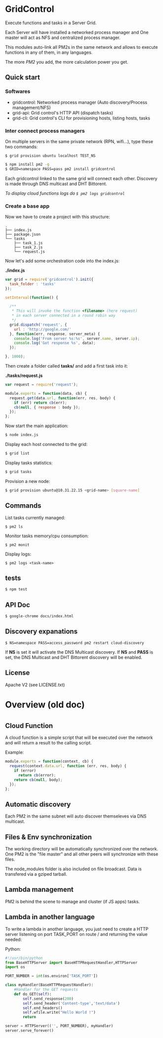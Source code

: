 
# GridControl

Execute functions and tasks in a Server Grid.

Each Server will have installed a networked process manager and One master will act as NFS and centralized process manager.

This modules auto-link all PM2s in the same network and allows to execute functions in any of them, in any languages.

The more *PM2* you add, the more calculation power you get.

## Quick start

### Softwares

- gridcontrol: Networked process manager (Auto discovery/Process management/NFS)
- grid-api: Grid control's HTTP API (dispatch tasks)
- grid-cli: Grid control's CLI for provisioning hosts, listing hosts, tasks

### Inter connect process managers

On multiple servers in the same private network (RPN, wifi...), type these two commands:

```
$ grid provision ubuntu localhost TEST_NS
```

```bash
$ npm install pm2 -g
$ GRID=namespace PASS=pass pm2 install gridcontrol
```

Each gridcontrol linked to the same grid will connect each other. Discovery is made through DNS multicast and DHT Bittorent.

*To display cloud functions logs do `$ pm2 logs gridcontrol`*

### Create a base app

Now we have to create a project with this structure:

```
.
├── index.js
├── package.json
└── tasks
    ├── task_1.js
    ├── task_2.js
    └── request.js
```

Now let's add some orchestration code into the index.js:

**./index.js**

```javascript
var grid = require('gridcontrol').init({
  task_folder : 'tasks'
});

setInterval(function() {

  /**
   * This will invoke the function <filename> (here request)
   * in each server connected in a round robin way
   */
  grid.dispatch('request', {
    url : 'http://google.com/'
  }, function(err, response, server_meta) {
    console.log('From server %s:%s', server.name, server.ip);
    console.log('Got response %s', data);
  });

}, 1000);
```

Then create a folder called **tasks/** and add a first task into it:

**./tasks/request.js**

```javascript
var request = require('request');

module.exports = function(data, cb) {
  request.get(data.url, function(err, res, body) {
    if (err) return cb(err);
    cb(null, { response : body });
  });
};
```

Now start the main application:

```bash
$ node index.js
```

Display each host connected to the grid:

```bash
$ grid list
```

Display tasks statistics:

```bash
$ grid tasks
```

Provision a new node:

```bash
$ grid provision ubuntu@10.31.22.15 <grid-name> [square-name]
```

## Commands

List tasks currently managed:

```
$ pm2 ls
```

Monitor tasks memory/cpu consumption:

```
$ pm2 monit
```

Display logs:

```
$ pm2 logs <task-name>
```

## tests

```bash
$ npm test
```

## API Doc

```bash
$ google-chrome docs/index.html
```

## Discovery expanations

```
$ NS=namespace PASS=access_password pm2 restart cloud-discovery
```

If **NS** is set it will activate the DNS Multicast discovery.
If **NS** and **PASS** is set, the DNS Multicast and DHT Bittorent discovery will be enabled.

## License

Apache V2 (see LICENSE.txt)



#
# Overview (old doc)
#

## Cloud Function

A cloud function is a simple script that will be executed over the network and will return a result to the calling script.

Example:

```javascript
module.exports = function(context, cb) {
  request(context.data.url, function (err, res, body) {
    if (error)
      return cb(error);
    return cb(null, body);
  });
};
```

## Automatic discovery

Each PM2 in the same subnet will auto discover themseleves via DNS multicast.

## Files & Env synchronization

The working directory will be automatically synchronized over the network.
One PM2 is the "file master" and all other peers will synchronize with these files.

The node_modules folder is also included on file broadcast. Data is transfered via a gziped tarball.

## Lambda management

PM2 is behind the scene to manage and cluster (if JS apps) tasks.

## Lambda in another language

To write a lambda in another language, you just need to create a HTTP server listening on port TASK_PORT on route / and returning the value needed:

Python:

```python
#!/usr/bin/python
from BaseHTTPServer import BaseHTTPRequestHandler,HTTPServer
import os

PORT_NUMBER = int(os.environ['TASK_PORT'])

class myHandler(BaseHTTPRequestHandler):
    #Handler for the GET requests
    def do_GET(self):
        self.send_response(200)
        self.send_header('Content-type','text/data')
        self.end_headers()
        self.wfile.write("Hello World !")
        return

server = HTTPServer(('', PORT_NUMBER), myHandler)
server.serve_forever()
```
